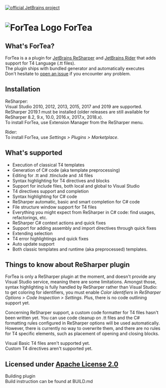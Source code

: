 [![official JetBrains project](http://jb.gg/badges/incubator.svg)](https://confluence.jetbrains.com/display/ALL/JetBrains+on+GitHub)

![ForTea Logo](https://raw.github.com/MrJul/ForTea/master/Logo/ForTea%2032x32.png "ForTea Logo") ForTea
======

What's ForTea?
--------------
ForTea is a a plugin for [JetBrains ReSharper](https://www.jetbrains.com/resharper/) and [JetBrains Rider](https://www.jetbrains.com/rider/) that adds support for T4 Language (.tt files).  
The plugin ships with bundled generator and automatically executes  
Don't hesitate to [open an issue](https://github.com/MrJul/ForTea/issues) if you encounter any problem.  

Installation
------------
ReSharper:  
Visual Studio 2010, 2012, 2013, 2015, 2017 and 2019 are supported.  
ReSharper 2019.1 must be installed (older releases are still available for ReSharper 8.2, 9.x, 10.0, 2016.x, 2017.x, 2018.x).  
To install ForTea, use Extension Manager from the ReSharper menu.  

Rider:  
To install ForTea, use _Settings > Plugins > Marketplace_.


What's supported
----------------
 - Execution of classical T4 templates
 - Generation of C# code (aka template preprocessing)
 - Editing for .tt and .ttinclude and .t4 files
 - Syntax highlighting for T4 directives and blocks
 - Support for include files, both local and global to Visual Studio
 - T4 directives support and completion
 - Syntax highlighting for C# code
 - ReSharper automatic, basic and smart completion for C# code
 - File structure window support for T4 files
 - Everything you might expect from ReSharper in C# code: find usages, refactorings, etc.
 - ReSharper C# context actions and quick fixes
 - Support for adding assembly and import directives through quick fixes
 - Extending selection
 - T4 error highlightings and quick fixes
 - Auto update support
 - Both classic templates and runtime (aka preprocessed) templates.

Things to know about ReSharper plugin
--------------
ForTea is only a ReSharper plugin at the moment, and doesn't provide any Visual Studio service,
meaning there are some limitations.
Amongst those, syntax highlighting is fully handled by ReSharper rather than Visual Studio:
to get coloring for identifiers, you must enable _Color identifiers_ in _ReSharper Options > Code Inspection > Settings_.
Plus, there is no code outlining support yet.

Concerning ReSharper support, a custom code formatter for T4 files hasn't been written yet.
You can use code cleanup on .tt files and the C# formatting rules configured in ReSharper options
will be used automatically. However, there is currently no way to overwrite them, and there are no
rules for T4 specific elements, such as placement of opening and closing blocks.

Visual Basic T4 files aren't supported yet.  
Custom T4 directives aren't supported yet.  

Licensed under [Apache License 2.0](http://www.apache.org/licenses/LICENSE-2.0)
----
Building plugin  
Build instruction can be found at BUILD.md
